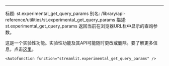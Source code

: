 ---
标题: st.experimental_get_query_params
别名: /library/api-reference/utilities/st.experimental_get_query_params
描述: st.experimental_get_query_params 返回当前在浏览器URL栏中显示的查询参数。

<Important>

这是一个实验性功能。实验性功能及其API可能随时更改或删除。要了解更多信息，点击[这里](/library/advanced-features/prerelease#experimental-features)。

</Important>

`<Autofunction function="streamlit.experimental_get_query_params" />`
